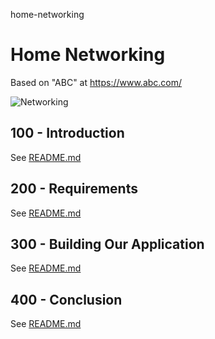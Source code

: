 home-networking
# Home Networking

Based on "ABC" at https://www.abc.com/

![Networking](https://github.com/vanHeemstraSystems/home-networking/assets/1499433/05342f84-dea1-48b0-96d7-13ec04d716cc)

## 100 - Introduction

See [README.md](./100/README.md)

## 200 - Requirements

See [README.md](./200/README.md)

## 300 - Building Our Application

See [README.md](./300/README.md)

## 400 - Conclusion

See [README.md](./400/README.md)
